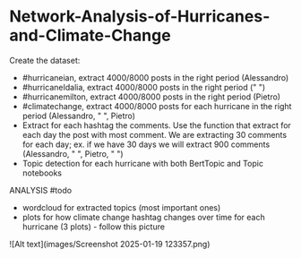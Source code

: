 # Network-Analysis-of-Hurricanes-and-Climate-Change
Create the dataset:
 - #hurricaneian, extract 4000/8000 posts in the right period (Alessandro)
 - #hurricaneIdalia, extract 4000/8000 posts in the right period (" ")
 - #hurricanemilton, extract 4000/8000 posts in the right period  (Pietro)
 - #climatechange, extract 4000/8000 posts for each hurricane in the right period (Alessandro, " ", Pietro)
 - Extract for each hashtag the comments. Use the function that extract for each day the post with most comment. We are extracting 30 comments for each day; ex. if we have 30 days we will extract 900 comments (Alessandro, " ", Pietro, " ")
 - Topic detection for each hurricane with both BertTopic and Topic notebooks

ANALYSIS #todo
- wordcloud for extracted topics (most important ones)
- plots for how climate change hashtag changes over time for each hurricane (3 plots) - follow this picture

![Alt text](images/Screenshot 2025-01-19 123357.png)
